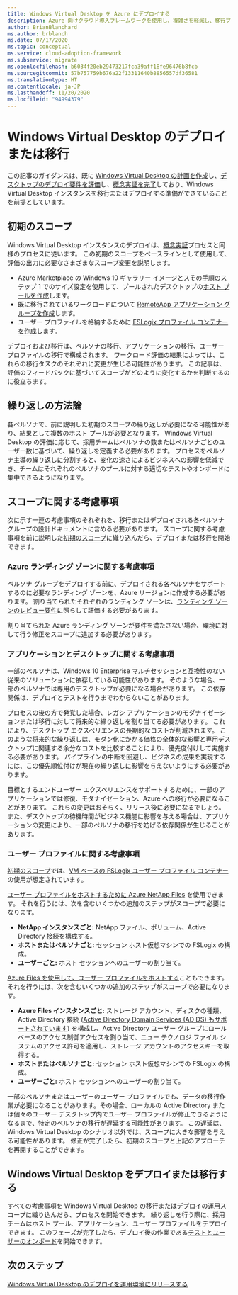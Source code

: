```yaml
---
title: Windows Virtual Desktop を Azure にデプロイする
description: Azure 向けクラウド導入フレームワークを使用し、複雑さを軽減し、移行プロセスを標準化するベストプラクティスを使用して Windows Virtual Desktop をデプロイします。
author: BrianBlanchard
ms.author: brblanch
ms.date: 07/17/2020
ms.topic: conceptual
ms.service: cloud-adoption-framework
ms.subservice: migrate
ms.openlocfilehash: b6034f20eb29473217fca39aff18fe96476b8fcb
ms.sourcegitcommit: 57b757759b676a22f13311640b8856557df36581
ms.translationtype: HT
ms.contentlocale: ja-JP
ms.lasthandoff: 11/20/2020
ms.locfileid: "94994379"
---
```

<!-- cSpell:ignore NTFS Logix -->

# <a name="windows-virtual-desktop-deployment-or-migration"></a>Windows Virtual Desktop のデプロイまたは移行

この記事のガイダンスは、既に [Windows Virtual Desktop の計画を作成](./plan.md)し、[デスクトップのデプロイ要件を評価](./migrate-assess.md)し、[概念実証を完了](./proof-of-concept.md)しており、Windows Virtual Desktop インスタンスを移行またはデプロイする準備ができていることを前提としています。

## <a name="initial-scope"></a>初期のスコープ

Windows Virtual Desktop インスタンスのデプロイは、[概念実証](./proof-of-concept.md)プロセスと同様のプロセスに従います。 この初期のスコープをベースラインとして使用して、評価の出力に必要なさまざまなスコープ変更を説明します。

- Azure Marketplace の Windows&nbsp;10 ギャラリー イメージとスその手順のステップ 1 でのサイズ設定を使用して、プールされたデスクトップの[ホスト プールを作成](/azure/virtual-desktop/create-host-pools-azure-marketplace)します。
- 既に移行されているワークロードについて [RemoteApp アプリケーション グループを作成](/azure/virtual-desktop/manage-app-groups#create-a-remoteapp-group)します。
- ユーザー プロファイルを格納するために [FSLogix プロファイル コンテナーを作成](/azure/virtual-desktop/create-host-pools-user-profile)します。

デプロイおよび移行は、ペルソナの移行、アプリケーションの移行、ユーザー プロファイルの移行で構成されます。 ワークロード評価の結果によっては、これらの移行タスクのそれぞれに変更が生じる可能性があります。 この記事は、評価のフィードバックに基づいてスコープがどのように変化するかを判断するのに役立ちます。

## <a name="iterative-methodology"></a>繰り返しの方法論

各ペルソナで、前に説明した初期のスコープの繰り返しが必要になる可能性があり、結果として複数のホスト プールが必要となります。 Windows Virtual Desktop の評価に応じて、採用チームはペルソナの数またはペルソナごとのユーザー数に基づいて、繰り返しを定義する必要があります。 プロセスをペルソナ主導の繰り返しに分割すると、変化の速さによるビジネスへの影響を低減でき、チームはそれぞれのペルソナのプールに対する適切なテストやオンボードに集中できるようになります。

## <a name="scope-considerations"></a>スコープに関する考慮事項

次に示す一連の考慮事項のそれぞれを、移行またはデプロイされる各ペルソナ グループの設計ドキュメントに含める必要があります。 スコープに関する考慮事項を前に説明した[初期のスコープ](#initial-scope)に織り込んだら、デプロイまたは移行を開始できます。

### <a name="azure-landing-zone-considerations"></a>Azure ランディング ゾーンに関する考慮事項

ペルソナ グループをデプロイする前に、デプロイされる各ペルソナをサポートするのに必要なランディング ゾーンを、Azure リージョンに作成する必要があります。 割り当てられたそれぞれのランディング ゾーンは、[ランディング ゾーンのレビュー要件](./ready.md)に照らして評価する必要があります。

割り当てられた Azure ランディング ゾーンが要件を満たさない場合、環境に対して行う修正をスコープに追加する必要があります。

### <a name="application-and-desktop-considerations"></a>アプリケーションとデスクトップに関する考慮事項

一部のペルソナは、Windows&nbsp;10 Enterprise マルチセッションと互換性のない従来のソリューションに依存している可能性があります。 そのような場合、一部のペルソナでは専用のデスクトップが必要になる場合があります。 この依存関係は、デプロイとテストを行うまでわからないことがあります。

プロセスの後の方で発覚した場合、レガシ アプリケーションのモダナイゼーションまたは移行に対して将来的な繰り返しを割り当てる必要があります。 これにより、デスクトップ エクスペリエンスの長期的なコストが削減されます。 このような将来的な繰り返しは、モダン化にかかる価格の全体的な影響と専用デスクトップに関連する余分なコストを比較することにより、優先度付けして実施する必要があります。 パイプラインの中断を回避し、ビジネスの成果を実現するには、この優先順位付けが現在の繰り返しに影響を与えないようにする必要があります。

目標とするエンドユーザー エクスペリエンスをサポートするために、一部のアプリケーションでは修復、モダナイゼーション、Azure への移行が必要になることがあります。 これらの変更はおそらく、リリース後に必要になるでしょう。 また、デスクトップの待機時間がビジネス機能に影響を与える場合は、アプリケーションの変更により、一部のペルソナの移行を妨げる依存関係が生じることがあります。

### <a name="user-profile-considerations"></a>ユーザー プロファイルに関する考慮事項

[初期のスコープ](#initial-scope)では、[VM ベースの FSLogix ユーザー プロファイル コンテナー](/azure/virtual-desktop/create-host-pools-user-profile)の使用が想定されています。

[ユーザー プロファイルをホストするために Azure NetApp Files](/azure/virtual-desktop/create-fslogix-profile-container) を使用できます。 それを行うには、次を含むいくつかの追加のステップがスコープで必要になります。

- **NetApp インスタンスごと:** NetApp ファイル、ボリューム、Active Directory 接続を構成する。
- **ホストまたはペルソナごと:** セッション ホスト仮想マシンでの FSLogix の構成。
- **ユーザーごと:** ホスト セッションへのユーザーの割り当て。

[Azure Files を使用して、ユーザー プロファイルをホストする](/azure/virtual-desktop/create-file-share)こともできます。 それを行うには、次を含むいくつかの追加のステップがスコープで必要になります。

- **Azure Files インスタンスごと:** ストレージ アカウント、ディスクの種類、Active Directory 接続 ([Active Directory Domain Services (AD DS) もサポートされています](/azure/virtual-desktop/create-profile-container-adds)) を構成し、Active Directory ユーザー グループにロールベースのアクセス制御アクセスを割り当て、ニュー テクノロジ ファイル システムのアクセス許可を適用し、ストレージ アカウントのアクセスキーを取得する。
- **ホストまたはペルソナごと:** セッション ホスト仮想マシンでの FSLogix の構成。
- **ユーザーごと:** ホスト セッションへのユーザーの割り当て。

一部のペルソナまたはユーザーのユーザー プロファイルでも、データの移行作業が必要になることがあります。その場合、ローカルの Active Directory または個々のユーザー デスクトップ内でユーザー プロファイルが修正できるようになるまで、特定のペルソナの移行が遅延する可能性があります。 この遅延は、Windows Virtual Desktop のシナリオ以外では、スコープに大きな影響を与える可能性があります。 修正が完了したら、初期のスコープと上記のアプローチを再開することができます。

## <a name="deploy-or-migrate-windows-virtual-desktop"></a>Windows Virtual Desktop をデプロイまたは移行する

すべての考慮事項を Windows Virtual Desktop の移行またはデプロイの運用スコープに織り込んだら、プロセスを開始できます。 繰り返しを行う際に、採用チームはホスト プール、アプリケーション、ユーザー プロファイルをデプロイできます。 このフェーズが完了したら、デプロイ後の作業である[テストとユーザーのオンボード](./migrate-release.md)を開始できます。

## <a name="next-steps"></a>次のステップ

[Windows Virtual Desktop のデプロイを運用環境にリリースする](./migrate-release.md)
